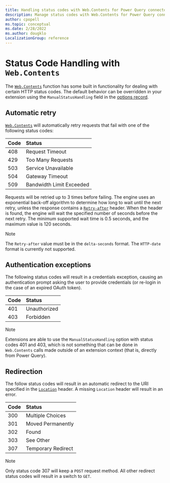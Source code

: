 ```yaml
---
title: Handling status codes with Web.Contents for Power Query connectors
description: Manage status codes with Web.Contents for Power Query connectors
author: cpopell
ms.topic: conceptual
ms.date: 2/28/2022
ms.author: dougklo
LocalizationGroup: reference
---
```


# Status Code Handling with `Web.Contents`

The [`Web.Contents`](/powerquery-m/web-contents) function has some built in functionality for dealing with certain HTTP status codes. The default behavior can be overridden in your extension using the `ManualStatusHandling` field in the [options record](/powerquery-m/web-contents#__toc360793395).

## Automatic retry

[`Web.Contents`](/powerquery-m/web-contents) will automatically retry requests that fail with one of the following status codes:

| Code | Status                     |
|:-----|:---------------------------|
| 408  | Request Timeout            |
| 429  | Too Many Requests          |
| 503  | Service Unavailable        |
| 504  | Gateway Timeout            |
| 509  | Bandwidth Limit Exceeded   |

Requests will be retried up to 3 times before failing. The engine uses an exponential back-off algorithm to determine how long to wait until the next retry, unless the response contains a [`Retry-after`](https://www.w3.org/Protocols/rfc2616/rfc2616-sec14.html#sec14.37) header. When the header is found, the engine will wait the specified number of seconds before the next retry. The minimum supported wait time is 0.5 seconds, and the maximum value is 120 seconds.

>[!Note]
> The `Retry-after` value must be in the `delta-seconds` format. The `HTTP-date` format is currently not supported. 

## Authentication exceptions

The following status codes will result in a credentials exception, causing an authentication prompt asking the user to provide credentials (or re-login in the case of an expired OAuth token).

| Code | Status         |
|:-----|:---------------|
| 401  | Unauthorized   |
| 403  | Forbidden      |

>[!Note]
> Extensions are able to use the `ManualStatusHandling` option with status codes 401 and 403, which is not something that can be done in `Web.Contents` calls made outside of an extension context (that is, directly from Power Query).

## Redirection

The follow status codes will result in an automatic redirect to the URI specified in the [`Location`](https://www.w3.org/Protocols/rfc2616/rfc2616-sec14.html#sec14.30) header. A missing `Location` header will result in an error.

| Code | Status             |
|:-----|:-------------------|
| 300  | Multiple Choices   |
| 301  | Moved Permanently  |
| 302  | Found              |
| 303  | See Other          |
| 307  | Temporary Redirect |

>[!Note]
> Only status code 307 will keep a `POST` request method. All other redirect status codes will result in a switch to `GET`.
